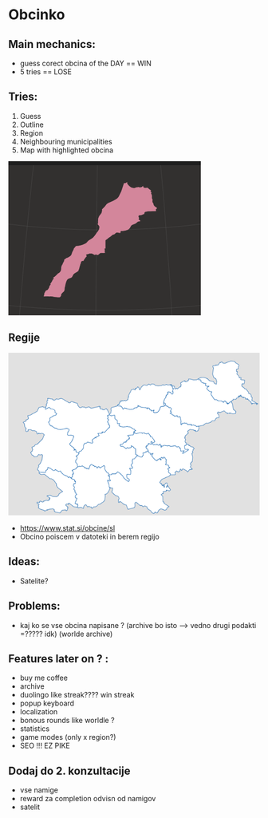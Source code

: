 # Obcinko

## Main mechanics:

- guess corect obcina of the DAY == WIN
- 5 tries == LOSE


## Tries:

1. Guess
2. Outline
3. Region
4. Neighbouring municipalities
5. Map with highlighted obcina

![Example](res/image.png)


## Regije

![Regije](res/obcine.png)
- https://www.stat.si/obcine/sl
- Obcino poiscem v datoteki in berem regijo


## Ideas:

- Satelite? 


## Problems:

- kaj ko se vse obcina napisane ? (archive bo isto --> vedno drugi podakti =????? idk) (worlde archive)



## Features later on ? :

- buy me coffee
- archive
- duolingo like streak???? win streak
- popup keyboard
- localization
- bonous rounds like worldle ?
- statistics
- game modes (only x region?)
- SEO !!! EZ PIKE 


## Dodaj do 2. konzultacije

- vse namige
- reward za completion odvisn od namigov
- satelit